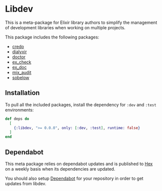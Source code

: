 # Libdev

This is a meta-package for Elixir library authors to simplify the management of
development libraries when working on multiple projects.

This package includes the following packages:

<!-- rdmx libdev:readme_deps -->

* [credo](https://hex.pm/packages/credo)
* [dialyxir](https://hex.pm/packages/dialyxir)
* [doctor](https://hex.pm/packages/doctor)
* [ex_check](https://hex.pm/packages/ex_check)
* [ex_doc](https://hex.pm/packages/ex_doc)
* [mix_audit](https://hex.pm/packages/mix_audit)
* [sobelow](https://hex.pm/packages/sobelow)

<!-- rdmx /libdev:readme_deps -->

## Installation

To pull all the included packages, install the dependency for `:dev` and `:test`
environments:

```elixir
def deps do
  [
    {:libdev, ">= 0.0.0", only: [:dev, :test], runtime: false}
  ]
end
```

## Dependabot

This meta package relies on dependabot updates and is published to [Hex](https://hex.pm/) on a weekly basis when its dependencies are updated.

You should also setup
[Dependabot](https://docs.github.com/en/code-security/getting-started/dependabot-quickstart-guide)
for your repository in order to get updates from libdev.
